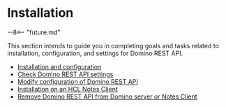 # Installation

--8<-- "future.md"

This section intends to guide you in completing goals and tasks related to installation, configuration, and settings for Domino REST API.

- [Installation and configuration](../../tutorial/installconfig/index.md)
- [Check Domino REST API settings](checksettings.md)
- [Modify configuration of Domino REST API](modifyconfig.md)
- [Installation on an HCL Notes Client](notesclient.md)
- [Remove Domino REST API from Domino server or Notes Client](uninstall.md)
